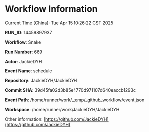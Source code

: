 # Workflow Information

Current Time (China): Tue Apr 15 10:26:22 CST 2025  

**RUN_ID**: 14459897937  

**Workflow**: Snake  

**Run Number**: 669  

**Actor**: JackieDYH  

**Event Name**: schedule  

**Repository**: JackieDYH/JackieDYH  

**Commit SHA**: 39d45fa02d3b85e4770d971107d640eaccb1293c  

**Event Path**: /home/runner/work/_temp/_github_workflow/event.json  

**Workspace**: /home/runner/work/JackieDYH/JackieDYH  

Other information: [https://github.com/JackieDYH](https://github.com/JackieDYH)
